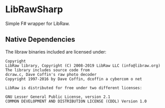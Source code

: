 # LibRawSharp

Simple F# wrapper for LibRaw.

## Native Dependencies

The libraw binaries included are licensed under:

```
Copyright
LibRaw library, Copyright (C) 2008-2019 LibRaw LLC (info@libraw.org)
The library includes source code from
dcraw.c, Dave Coffin's raw photo decoder
Copyright 1997-2016 by Dave Coffin, dcoffin a cybercom o net

LibRaw is distributed for free under two different licenses:

GNU Lesser General Public License, version 2.1
COMMON DEVELOPMENT AND DISTRIBUTION LICENSE (CDDL) Version 1.0
``` 
